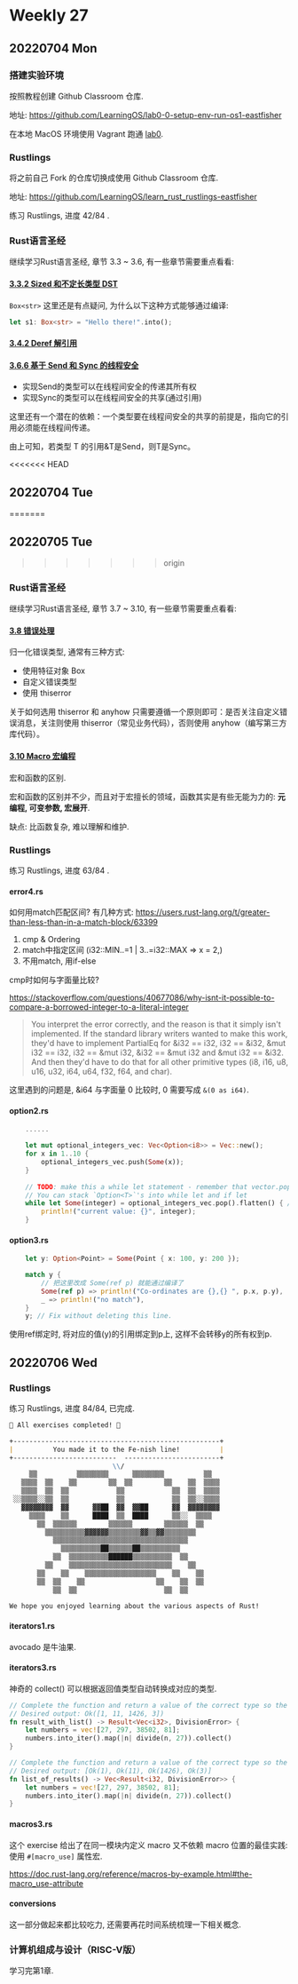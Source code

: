 # Weekly 27

## 20220704 Mon

### 搭建实验环境

按照教程创建 Github Classroom 仓库.

地址: https://github.com/LearningOS/lab0-0-setup-env-run-os1-eastfisher

在本地 MacOS 环境使用 Vagrant 跑通 [lab0](https://learningos.github.io/rust-based-os-comp2022/0setup-devel-env.html).

### Rustlings

将之前自己 Fork 的仓库切换成使用 Github Classroom 仓库.

地址: https://github.com/LearningOS/learn_rust_rustlings-eastfisher

练习 Rustlings, 进度 42/84 .

### Rust语言圣经

继续学习Rust语言圣经, 章节 3.3 ~ 3.6, 有一些章节需要重点看看:

#### [3.3.2 Sized 和不定长类型 DST](https://course.rs/advance/into-types/sized.html)

`Box<str>` 这里还是有点疑问, 为什么以下这种方式能够通过编译:

```rust
let s1: Box<str> = "Hello there!".into();
```

#### [3.4.2 Deref 解引用](https://course.rs/advance/smart-pointer/deref.html)

#### [3.6.6 基于 Send 和 Sync 的线程安全](https://course.rs/advance/concurrency-with-threads/send-sync.html)

- 实现Send的类型可以在线程间安全的传递其所有权
- 实现Sync的类型可以在线程间安全的共享(通过引用)

这里还有一个潜在的依赖：一个类型要在线程间安全的共享的前提是，指向它的引用必须能在线程间传递。

由上可知，若类型 T 的引用&T是Send，则T是Sync。

<<<<<<< HEAD
## 20220704 Tue
=======
## 20220705 Tue
>>>>>>> origin

### Rust语言圣经

继续学习Rust语言圣经, 章节 3.7 ~ 3.10, 有一些章节需要重点看看:

#### [3.8 错误处理](https://course.rs/advance/errors.html)

归一化错误类型, 通常有三种方式:

- 使用特征对象 Box<dyn Error>
- 自定义错误类型
- 使用 thiserror

关于如何选用 thiserror 和 anyhow 只需要遵循一个原则即可：是否关注自定义错误消息，关注则使用 thiserror（常见业务代码），否则使用 anyhow（编写第三方库代码）。

#### [3.10 Macro 宏编程](https://course.rs/advance/macro.html)

宏和函数的区别.

宏和函数的区别并不少，而且对于宏擅长的领域，函数其实是有些无能为力的: **元编程, 可变参数, 宏展开**.

缺点: 比函数复杂, 难以理解和维护.

### Rustlings

练习 Rustlings, 进度 63/84 .

#### error4.rs

如何用match匹配区间? 有几种方式: https://users.rust-lang.org/t/greater-than-less-than-in-a-match-block/63399

1. cmp & Ordering
2. match中指定区间 (i32::MIN..=1 | 3..=i32::MAX => x = 2,)
3. 不用match, 用if-else

cmp时如何与字面量比较?

https://stackoverflow.com/questions/40677086/why-isnt-it-possible-to-compare-a-borrowed-integer-to-a-literal-integer

> You interpret the error correctly, and the reason is that it simply isn't implemented. If the standard library writers wanted to make this work, they'd have to implement PartialEq for &i32 == i32, i32 == &i32, &mut i32 == i32, i32 == &mut i32, &i32 == &mut i32 and &mut i32 == &i32. And then they'd have to do that for all other primitive types (i8, i16, u8, u16, u32, i64, u64, f32, f64, and char).

这里遇到的问题是, &i64 与字面量 0 比较时, 0 需要写成 `&(0 as i64)`.

#### option2.rs

```rust
    ......

    let mut optional_integers_vec: Vec<Option<i8>> = Vec::new();
    for x in 1..10 {
        optional_integers_vec.push(Some(x));
    }
    
    // TODO: make this a while let statement - remember that vector.pop also adds another layer of Option<T>
    // You can stack `Option<T>`'s into while let and if let
    while let Some(integer) = optional_integers_vec.pop().flatten() { // 这里pop之后是Option<Option<i8>>, 需要Option::flatten()变成Option<i8>
        println!("current value: {}", integer);
    }
```

#### option3.rs

```rust
    let y: Option<Point> = Some(Point { x: 100, y: 200 });

    match y {
        // 把这里改成 Some(ref p) 就能通过编译了
        Some(ref p) => println!("Co-ordinates are {},{} ", p.x, p.y),
        _ => println!("no match"),
    }
    y; // Fix without deleting this line.
```

使用ref绑定时, 将对应的值(y)的引用绑定到p上, 这样不会转移y的所有权到p.

## 20220706 Wed

### Rustlings

练习 Rustlings, 进度 84/84, 已完成.

```markdown
🎉 All exercises completed! 🎉

+----------------------------------------------------+
|          You made it to the Fe-nish line!          |
+--------------------------  ------------------------+
                          \\/
     ▒▒          ▒▒▒▒▒▒▒▒      ▒▒▒▒▒▒▒▒          ▒▒
   ▒▒▒▒  ▒▒    ▒▒        ▒▒  ▒▒        ▒▒    ▒▒  ▒▒▒▒
   ▒▒▒▒  ▒▒  ▒▒            ▒▒            ▒▒  ▒▒  ▒▒▒▒
 ░░▒▒▒▒░░▒▒  ▒▒            ▒▒            ▒▒  ▒▒░░▒▒▒▒
   ▓▓▓▓▓▓▓▓  ▓▓      ▓▓██  ▓▓  ▓▓██      ▓▓  ▓▓▓▓▓▓▓▓
     ▒▒▒▒    ▒▒      ████  ▒▒  ████      ▒▒░░  ▒▒▒▒
       ▒▒  ▒▒▒▒▒▒        ▒▒▒▒▒▒        ▒▒▒▒▒▒  ▒▒
         ▒▒▒▒▒▒▒▒▒▒▓▓▓▓▓▓▒▒▒▒▒▒▒▒▓▓▒▒▓▓▒▒▒▒▒▒▒▒
           ▒▒▒▒▒▒▒▒▒▒▒▒▒▒▒▒▒▒▒▒▒▒▒▒▒▒▒▒▒▒▒▒▒▒
             ▒▒▒▒▒▒▒▒▒▒██▒▒▒▒▒▒██▒▒▒▒▒▒▒▒▒▒
           ▒▒  ▒▒▒▒▒▒▒▒▒▒██████▒▒▒▒▒▒▒▒▒▒  ▒▒
         ▒▒    ▒▒▒▒▒▒▒▒▒▒▒▒▒▒▒▒▒▒▒▒▒▒▒▒▒▒    ▒▒
       ▒▒    ▒▒    ▒▒▒▒▒▒▒▒▒▒▒▒▒▒▒▒▒▒    ▒▒    ▒▒
       ▒▒  ▒▒    ▒▒                  ▒▒    ▒▒  ▒▒
           ▒▒  ▒▒                      ▒▒  ▒▒

We hope you enjoyed learning about the various aspects of Rust!
```

#### iterators1.rs

avocado 是牛油果.

#### iterators3.rs

神奇的 collect() 可以根据返回值类型自动转换成对应的类型.

```rust
// Complete the function and return a value of the correct type so the test passes.
// Desired output: Ok([1, 11, 1426, 3])
fn result_with_list() -> Result<Vec<i32>, DivisionError> {
    let numbers = vec![27, 297, 38502, 81];
    numbers.into_iter().map(|n| divide(n, 27)).collect()
}

// Complete the function and return a value of the correct type so the test passes.
// Desired output: [Ok(1), Ok(11), Ok(1426), Ok(3)]
fn list_of_results() -> Vec<Result<i32, DivisionError>> {
    let numbers = vec![27, 297, 38502, 81];
    numbers.into_iter().map(|n| divide(n, 27)).collect()
}
```

#### macros3.rs

这个 exercise 给出了在同一模块内定义 macro 又不依赖 macro 位置的最佳实践: 使用 `#[macro_use]` 属性宏.

https://doc.rust-lang.org/reference/macros-by-example.html#the-macro_use-attribute

#### conversions

这一部分做起来都比较吃力, 还需要再花时间系统梳理一下相关概念.

### 计算机组成与设计（RISC-V版）

学习完第1章.
